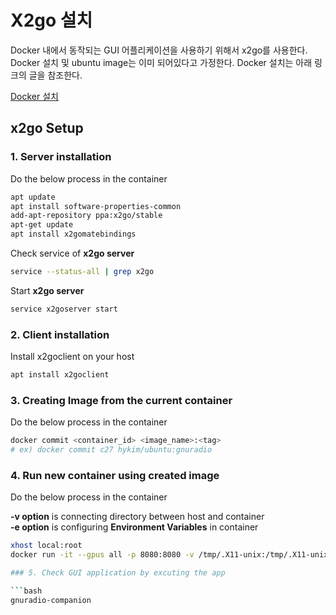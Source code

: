 # X2go 설치

Docker 내에서 동작되는 GUI 어플리케이션을 사용하기 위해서 x2go를 사용한다.  
Docker 설치 및 ubuntu image는 이미 되어있다고 가정한다. Docker 설치는 아래 링크의 글을 참조한다.

[Docker 설치](docker_install.md)

## x2go Setup

### 1. Server installation

Do the below process in the container

```bash
apt update
apt install software-properties-common
add-apt-repository ppa:x2go/stable
apt-get update
apt install x2gomatebindings
```

Check service of **x2go server**

```bash
service --status-all | grep x2go
```

Start **x2go server**

```bash
service x2goserver start
```

### 2. Client installation

Install x2goclient on your host

```bash
apt install x2goclient
```

### 3. Creating Image from the current container

Do the below process in the container

```bash
docker commit <container_id> <image_name>:<tag>
# ex) docker commit c27 hykim/ubuntu:gnuradio
```

### 4. Run new container using created image

Do the below process in the container

**-v option** is connecting directory between host and container  
**-e option** is configuring **Environment Variables** in container

```bash
xhost local:root
docker run -it --gpus all -p 8080:8080 -v /tmp/.X11-unix:/tmp/.X11-unix -v /dev/snd:/dev/snd -e DISPLAY=unix$DISPLAY [docker image]```

### 5. Check GUI application by excuting the app

```bash
gnuradio-companion
```
